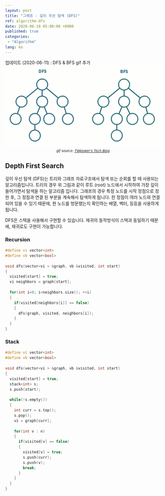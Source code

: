 ```yaml
---
layout: post
title: "그래프 - 깊이 우선 탐색 (DFS)"
ref: algorithm-dfs
date: 2020-06-10 05:00:00 +0900
published: true
categories:
 - "Algorithm"
lang: ko
---
```


<div class="updated">
업데이트 (2020-06-11) : DFS & BFS gif 추가
</div>

<center>
<img src="/assets/images/algorithm/graph/dfsbfs.gif"> <br>
<span style="font-size:11px"><i>gif source: <a href="https://twpower.github.io/73-how-to-implement-dfs-and-bfs-in-cpp">TWpower's Tech Blog</a></i></span>
</center>

<div class="divider"></div>

## Depth First Search
 
깊이 우선 탐색 (DFS)는 트리와 그래프 자료구조에서 탐색 또는 순회를 할 때 사용되는 알고리즘입니다.
트리의 경우 위 그림과 같이 루트 (root) 노드에서 시작하여 가장 깊이 들어가면서 탐색을 하는 알고리즘 입니다. 
그래프의 경우 특정 노드를 시작 정점으로 정한 후, 그 정점과 연결 된 부분을 계속해서 탐색하게 됩니다.
한 정점이 여러 노드와 연결 되어 있을 수 있기 때문에, 현 노드를 방문했는지 확인하는 배열, 벡터, 등등을
사용하게 됩니다.

DFS은 스택을 사용해서 구현할 수 있습니다. 재귀의 동작방식이 스택과 동일하기 때문에, 재귀로도 구현이 가능합니다.

### Recursion 
```cpp
#define vi vector<int>
#define vb vector<bool>

void dfs(vector<vi > &graph, vb &visited, int start) 
{
  visited[start] = true;
  vi neighbors = graph[start];

  for(int i=0; i<neighbors.size(); ++i) 
  {
    if(visited[neighbors[i]] == false) 
    {
      dfs(graph, visited, neighbors[i]);
    }
  }
}
```

### Stack
```cpp
#define vi vector<int>
#define vb vector<bool>

void dfs(vector<vi > &graph, vb &visited, int start) 
{
  visited[start] = true;
  stack<int> s;
  s.push(start);

  while(!s.empty()) 
  {
    int curr = s.top();
    s.pop();
    vi = graph[curr];

    for(int v : n) 
    {
      if(visited[v] == false) 
      {
        visited[v] = true;
        s.push(curr);
        s.push(v);
        break;
      }
    }
  }
}
```
